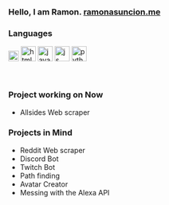 ### Hello, I am Ramon. [ramonasuncion.me][website]

### Languages

<a href="https://ibb.co/pzS4nr8"><img src="https://i.ibb.co/4TH4JgG/css.png" alt="css" width="21"></a>
<a href="https://imgbb.com/"><img src="https://i.ibb.co/XzBZv4C/html.png" alt="html" width="30"></a>
<a href="https://imgbb.com/"><img src="https://i.ibb.co/n3TTffX/java.png" alt="java" width="30"></a>
<a href="https://ibb.co/tJ8RXpy"><img src="https://i.ibb.co/CHhL2Kx/js.jpg" alt="js" width="30"></a>
<a href="https://ibb.co/0XrZS9n"><img src="https://i.ibb.co/LP16Wg0/python.png" alt="python" width="30"></a>

<br/>

### Project working on Now

- Allsides Web scraper

### Projects in Mind

- Reddit Web scraper
- Discord Bot
- Twitch Bot
- Path finding
- Avatar Creator
- Messing with the Alexa API

[website]: https://ramonasuncion.me/

